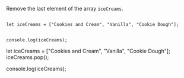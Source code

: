 Remove the last element of the array `iceCreams`.

<Editor lang="javascript" type="exercise">
<code>
let iceCreams = ["Cookies and Cream", "Vanilla", "Cookie Dough"];

console.log(iceCreams);
</code>

<solution>
let iceCreams = ["Cookies and Cream", "Vanilla", "Cookie Dough"];
iceCreams.pop();

console.log(iceCreams);
</solution>
</Editor>